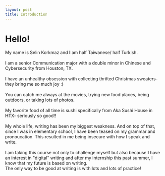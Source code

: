 ```yaml
---
layout: post
title: Introduction 
---
```


# Hello!

<div class="text-purple mb-2">
  My name is Selin Korkmaz and I am half Taiwanese/ half Turkish.
</div>
<br/>
<div class="text-blue mb-2">
  I am a senior Communication major with a double minor in Chinese and Cybersecurity from Houston, TX. 
</div>
<br/>
<div class="text-red mb-2">
  I have an unhealthy obsession with collecting thrifted Christmas sweaters- they bring me so much joy :) 
</div>
<br/>
<div class="text-green mb-2">
  You can catch me always at the movies, trying new food places, being outdoors, or taking lots of photos. 
</div> 
<br/>
<div class="text-purple mb-2">
  My favorite food of all time is sushi specifically from Aka Sushi House in HTX- seriously so good!!
</div> 
<br/>
<div class="text-blue mb-2">
  My whole life, writing has been my biggest weakness. And on top of that, since I was in elementary 
  school, I have been teased on my grammar and pronoucation. This resulted in me being insecure with 
  how I speak and write.
</div>
<br/>
<div class="text-red mb-2">
  I am taking this course not only to challenge myself but also because I have an interest in "digital"
  writing and after my internship this past summer, I know that my future is based on writing.
</div> 
<div class="text-green mb-2">
The only way to be good at writing is with lots and lots of practice!
</div> 
<br/>
